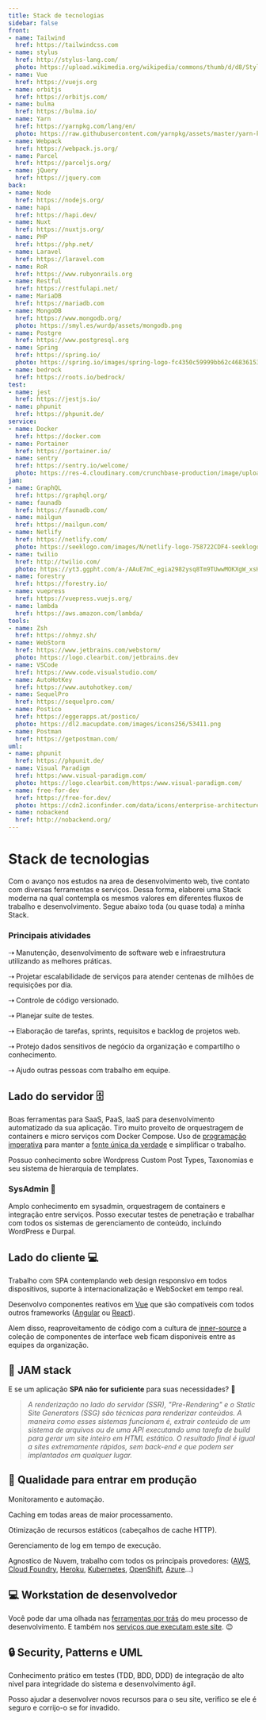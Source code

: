 ```yaml
---
title: Stack de tecnologias
sidebar: false
front:
- name: Tailwind
  href: https://tailwindcss.com
- name: stylus
  href: http://stylus-lang.com/
  photo: https://upload.wikimedia.org/wikipedia/commons/thumb/d/d8/Stylus-logo.svg/200px-Stylus-logo.svg.png
- name: Vue
  href: https://vuejs.org
- name: orbitjs
  href: https://orbitjs.com/
- name: bulma
  href: https://bulma.io/
- name: Yarn
  href: https://yarnpkg.com/lang/en/
  photo: https://raw.githubusercontent.com/yarnpkg/assets/master/yarn-kitten-circle.png
- name: Webpack
  href: https://webpack.js.org/
- name: Parcel
  href: https://parceljs.org/
- name: jQuery
  href: https://jquery.com
back:
- name: Node
  href: https://nodejs.org/
- name: hapi
  href: https://hapi.dev/
- name: Nuxt
  href: https://nuxtjs.org/
- name: PHP
  href: https://php.net/
- name: Laravel
  href: https://laravel.com
- name: RoR
  href: https://www.rubyonrails.org
- name: Restful
  href: https://restfulapi.net/
- name: MariaDB
  href: https://mariadb.com
- name: MongoDB
  href: https://www.mongodb.org/
  photo: https://smyl.es/wurdp/assets/mongodb.png
- name: Postgre
  href: https://www.postgresql.org
- name: Spring
  href: https://spring.io/
  photo: https://spring.io/images/spring-logo-fc4350c59999bb62c468361537212419.svg
- name: bedrock
  href: https://roots.io/bedrock/
test:
- name: jest
  href: https://jestjs.io/
- name: phpunit
  href: https://phpunit.de/
service:
- name: Docker
  href: https://docker.com
- name: Portainer
  href: https://portainer.io/
- name: sentry
  href: https://sentry.io/welcome/
  photo: https://res-4.cloudinary.com/crunchbase-production/image/upload/c_lpad,h_256,w_256,f_auto,q_auto:eco/v1424297929/rhfze61a1pxtxuxny98x.png
jam:
- name: GraphQL
  href: https://graphql.org/
- name: faunadb
  href: https://faunadb.com/
- name: mailgun
  href: https://mailgun.com/
- name: Netlify
  href: https://netlify.com/
  photo: https://seeklogo.com/images/N/netlify-logo-758722CDF4-seeklogo.com.png
- name: twilio
  href: http://twilio.com/
  photo: https://yt3.ggpht.com/a-/AAuE7mC_egia2982ysq8Tm9TUwwMOKXgW_xsHTqiXg=s900-mo-c-c0xffffffff-rj-k-no
- name: forestry
  href: https://forestry.io/
- name: vuepress
  href: https://vuepress.vuejs.org/
- name: lambda
  href: https://aws.amazon.com/lambda/
tools:
- name: Zsh
  href: https://ohmyz.sh/
- name: WebStorm
  href: https://www.jetbrains.com/webstorm/
  photo: https://logo.clearbit.com/jetbrains.dev
- name: VSCode
  href: https://www.code.visualstudio.com/
- name: AutoHotKey
  href: https://www.autohotkey.com/
- name: SequelPro
  href: https://sequelpro.com/
- name: Postico
  href: https://eggerapps.at/postico/
  photo: https://dl2.macupdate.com/images/icons256/53411.png
- name: Postman
  href: https://getpostman.com/
uml:
- name: phpunit
  href: https://phpunit.de/
- name: Visual Paradigm
  href: https:/www.visual-paradigm.com/
  photo: https://logo.clearbit.com/https:/www.visual-paradigm.com/
- name: free-for-dev
  href: https://free-for.dev/
  photo: https://cdn2.iconfinder.com/data/icons/enterprise-architecture-togaf-colored/512/Data_architecture-512.png
- name: nobackend
  href: http://nobackend.org/
---
```

# Stack de tecnologias

Com o avanço nos estudos na area de desenvolvimento web, tive contato com diversas ferramentas e serviços. Dessa forma, elaborei uma Stack moderna na qual contempla os mesmos valores em diferentes fluxos de trabalho e desenvolvimento. Segue abaixo toda (ou quase toda) a minha Stack.</br>

### Principais atividades

⇢ Manutenção, desenvolvimento de software web e infraestrutura utilizando as melhores práticas.

⇢ Projetar escalabilidade de serviços para atender centenas de milhões de requisições por dia.

⇢ Controle de código versionado.

⇢ Planejar suite de testes.

⇢ Elaboração de tarefas, sprints, requisitos e backlog de projetos web.

⇢ Protejo dados sensitivos de negócio da organização e compartilho o conhecimento.

⇢ Ajudo outras pessoas com trabalho em equipe.

## Lado do servidor 🗄

<BaseStack group="back" />

Boas ferramentas para SaaS, PaaS, IaaS para desenvolvimento automatizado da sua aplicação.
Tiro muito proveito de orquestragem de containers e micro serviços com Docker Compose. Uso de [programação imperativa](https://pt.wikipedia.org/wiki/Programa%C3%A7%C3%A3o_imperativa) para manter a [fonte única da verdade](https://en.wikipedia.org/wiki/Single_source_of_truth) e simplificar o trabalho.

Possuo conhecimento sobre Wordpress Custom Post Types, Taxonomias e seu sistema de hierarquia de templates.

### SysAdmin 🔐

Amplo conhecimento em sysadmin, orquestragem de containers e integração entre serviços. Posso executar testes de penetração e trabalhar com todos os sistemas de gerenciamento de conteúdo, incluindo WordPress e Durpal.

<BaseStack group="service" />

## Lado do cliente ‍💻

Trabalho com SPA contemplando web design responsivo em todos dispositivos, suporte à internacionalização e WebSocket em tempo real.

Desenvolvo componentes reativos em [Vue](https://vuejs.org/) que são compatíveis com todos outros frameworks ([Angular](https://angular.io/) ou [React](https://reactjs.org/)).

<BaseStack group="front" />

Alem disso, reaproveitamento de código com a cultura de [inner-source](https://en.wikipedia.org/wiki/Inner_source) a coleção de componentes de interface web ficam disponiveis entre as equipes da organização.

## 🎯 JAM stack

E se um aplicação __SPA não for suficiente__ para suas necessidades? 🤔

> *A renderização no lado do servidor (SSR), "Pre-Rendering" e o Static Site Generators (SSG) são técnicas para renderizar conteúdos.
A maneira como esses sistemas funcionam é, extrair conteúdo de um sistema de arquivos ou de uma API executando uma tarefa de build para gerar um site inteiro em HTML estático.
O resultado final é igual a sites extremamente rápidos, sem back-end e que podem ser implantados em qualquer lugar.*


<BaseStack group="jam" />

## 🚀 Qualidade para entrar em produção

Monitoramento e automação.

Caching em todas areas de maior processamento.

Otimização de recursos estáticos (cabeçalhos de cache HTTP).

Gerenciamento de log em tempo de execução.

Agnostico de Nuvem, trabalho com todos os principais provedores: ([AWS](https://aws.amazon.com/), [Cloud Foundry](https://www.cloudfoundry.org/), [Heroku](https://heroku.com/), [Kubernetes](https://kubernetes.io/), [OpenShift](https://www.openshift.com/), [Azure](https://azure.microsoft.com/)…)

<BaseStack group="prod" />

## 💻 Workstation de desenvolvedor

Você pode dar uma olhada nas [ferramentas por trás](https://github.com/thomasgroch/dotfiles/blob/master/Brewfile) do meu processo de desenvolvimento. E também nos [serviços que executam este site](https://github.com/thomasgroch/my-awesome-portfolio). 😉

<BaseStack group="tools" />

## 🔒 Security, Patterns e UML

Conhecimento prático em testes (TDD, BDD, DDD) de integração de alto nivel para integridade do sistema e desenvolvimento ágil.

Posso ajudar a desenvolver novos recursos para o seu site, verifico se ele é seguro e corrijo-o se for invadido.

<BaseStack group="uml" />
